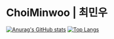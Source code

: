 #  ChoiMinwoo | 최민우



[![Anurag's GitHub stats](https://github-readme-stats.vercel.app/api?username=choiminwoo2)](https://github.com/anuraghazra/github-readme-stats)
[![Top Langs](https://github-readme-stats.vercel.app/api/top-langs/?username=choiminwoo2&layout=compact)](https://github.com/anuraghazra/github-readme-stats)

